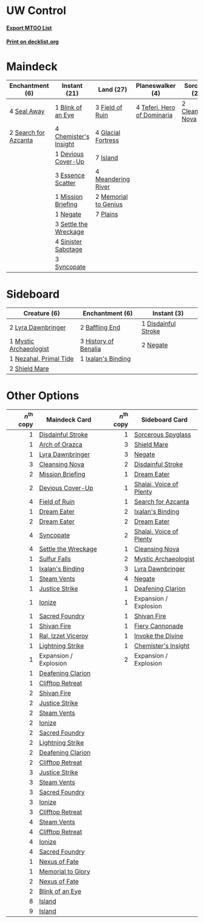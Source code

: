 # UW Control

#### [Export MTGO List](../collection/UW%20Control/UW%20Control.txt)
#### [Print on decklist.org](http://decklist.org/?deckmain=1%09Blink%20of%20an%20Eye%0A4%09Chemister's%20Insight%0A2%09Cleansing%20Nova%0A1%09Devious%20Cover-Up%0A3%09Essence%20Scatter%0A3%09Field%20of%20Ruin%0A4%09Glacial%20Fortress%0A7%09Island%0A4%09Meandering%20River%0A2%09Memorial%20to%20Genius%0A1%09Mission%20Briefing%0A1%09Negate%0A7%09Plains%0A4%09Seal%20Away%0A2%09Search%20for%20Azcanta%0A3%09Settle%20the%20Wreckage%0A4%09Sinister%20Sabotage%0A3%09Syncopate%0A4%09Teferi,%20Hero%20of%20Dominaria&deckside=2%09Baffling%20End%0A1%09Disdainful%20Stroke%0A3%09History%20of%20Benalia%0A1%09Ixalan's%20Binding%0A2%09Lyra%20Dawnbringer%0A1%09Mystic%20Archaeologist%0A2%09Negate%0A1%09Nezahal,%20Primal%20Tide%0A2%09Shield%20Mare)
# Maindeck

|                                        Enchantment (6)                                        |                                          Instant (21)                                          |                                           Land (27)                                           |                                           Planeswalker (4)                                           |                                        Sorcery (2)                                        |
|-----------------------------------------------------------------------------------------------|------------------------------------------------------------------------------------------------|-----------------------------------------------------------------------------------------------|------------------------------------------------------------------------------------------------------|-------------------------------------------------------------------------------------------|
|4 [Seal Away](http://gatherer.wizards.com/Pages/Card/Details.aspx?multiverseid=442919)         |1 [Blink of an Eye](http://gatherer.wizards.com/Pages/Card/Details.aspx?multiverseid=442934)    |3 [Field of Ruin](http://gatherer.wizards.com/Pages/Card/Details.aspx?multiverseid=435415)     |4 [Teferi, Hero of Dominaria](http://gatherer.wizards.com/Pages/Card/Details.aspx?multiverseid=443095)|2 [Cleansing Nova](http://gatherer.wizards.com/Pages/Card/Details.aspx?multiverseid=447145)|
|2 [Search for Azcanta](http://gatherer.wizards.com/Pages/Card/Details.aspx?multiverseid=435226)|4 [Chemister's Insight](http://gatherer.wizards.com/Pages/Card/Details.aspx?multiverseid=452782)|4 [Glacial Fortress](http://gatherer.wizards.com/Pages/Card/Details.aspx?multiverseid=435416)  |                                                                                                      |                                                                                           |
|                                                                                               |1 [Devious Cover-Up](http://gatherer.wizards.com/Pages/Card/Details.aspx?multiverseid=452785)   |7 [Island](http://gatherer.wizards.com/Pages/Card/Details.aspx?multiverseid=439602)            |                                                                                                      |                                                                                           |
|                                                                                               |3 [Essence Scatter](http://gatherer.wizards.com/Pages/Card/Details.aspx?multiverseid=438446)    |4 [Meandering River](http://gatherer.wizards.com/Pages/Card/Details.aspx?multiverseid=447067)  |                                                                                                      |                                                                                           |
|                                                                                               |1 [Mission Briefing](http://gatherer.wizards.com/Pages/Card/Details.aspx?multiverseid=452794)   |2 [Memorial to Genius](http://gatherer.wizards.com/Pages/Card/Details.aspx?multiverseid=443131)|                                                                                                      |                                                                                           |
|                                                                                               |1 [Negate](http://gatherer.wizards.com/Pages/Card/Details.aspx?multiverseid=447135)             |7 [Plains](http://gatherer.wizards.com/Pages/Card/Details.aspx?multiverseid=439601)            |                                                                                                      |                                                                                           |
|                                                                                               |3 [Settle the Wreckage](http://gatherer.wizards.com/Pages/Card/Details.aspx?multiverseid=435186)|                                                                                               |                                                                                                      |                                                                                           |
|                                                                                               |4 [Sinister Sabotage](http://gatherer.wizards.com/Pages/Card/Details.aspx?multiverseid=452804)  |                                                                                               |                                                                                                      |                                                                                           |
|                                                                                               |3 [Syncopate](http://gatherer.wizards.com/Pages/Card/Details.aspx?multiverseid=270369)          |                                                                                               |                                                                                                      |                                                                                           |


# Sideboard

|                                          Creature (6)                                           |                                        Enchantment (6)                                        |                                         Instant (3)                                          |
|-------------------------------------------------------------------------------------------------|-----------------------------------------------------------------------------------------------|----------------------------------------------------------------------------------------------|
|2 [Lyra Dawnbringer](http://gatherer.wizards.com/Pages/Card/Details.aspx?multiverseid=442914)    |2 [Baffling End](http://gatherer.wizards.com/Pages/Card/Details.aspx?multiverseid=439658)      |1 [Disdainful Stroke](http://gatherer.wizards.com/Pages/Card/Details.aspx?multiverseid=446776)|
|1 [Mystic Archaeologist](http://gatherer.wizards.com/Pages/Card/Details.aspx?multiverseid=447199)|3 [History of Benalia](http://gatherer.wizards.com/Pages/Card/Details.aspx?multiverseid=442909)|2 [Negate](http://gatherer.wizards.com/Pages/Card/Details.aspx?multiverseid=447135)           |
|1 [Nezahal, Primal Tide](http://gatherer.wizards.com/Pages/Card/Details.aspx?multiverseid=439702)|1 [Ixalan's Binding](http://gatherer.wizards.com/Pages/Card/Details.aspx?multiverseid=435168)  |                                                                                              |
|2 [Shield Mare](http://gatherer.wizards.com/Pages/Card/Details.aspx?multiverseid=447173)         |                                                                                               |                                                                                              |


# Other Options

|*n*<sup>th</sup> copy|                                        Maindeck Card                                         |*n*<sup>th</sup> copy|                                          Sideboard Card                                          |
|--------------------:|----------------------------------------------------------------------------------------------|--------------------:|--------------------------------------------------------------------------------------------------|
|                    1|[Disdainful Stroke](http://gatherer.wizards.com/Pages/Card/Details.aspx?multiverseid=446776)  |                    1|[Sorcerous Spyglass](http://gatherer.wizards.com/Pages/Card/Details.aspx?multiverseid=435407)     |
|                    1|[Arch of Orazca](http://gatherer.wizards.com/Pages/Card/Details.aspx?multiverseid=439849)     |                    3|[Shield Mare](http://gatherer.wizards.com/Pages/Card/Details.aspx?multiverseid=447173)            |
|                    1|[Lyra Dawnbringer](http://gatherer.wizards.com/Pages/Card/Details.aspx?multiverseid=442914)   |                    3|[Negate](http://gatherer.wizards.com/Pages/Card/Details.aspx?multiverseid=447135)                 |
|                    3|[Cleansing Nova](http://gatherer.wizards.com/Pages/Card/Details.aspx?multiverseid=447145)     |                    2|[Disdainful Stroke](http://gatherer.wizards.com/Pages/Card/Details.aspx?multiverseid=446776)      |
|                    2|[Mission Briefing](http://gatherer.wizards.com/Pages/Card/Details.aspx?multiverseid=452794)   |                    1|[Dream Eater](http://gatherer.wizards.com/Pages/Card/Details.aspx?multiverseid=452788)            |
|                    2|[Devious Cover-Up](http://gatherer.wizards.com/Pages/Card/Details.aspx?multiverseid=452785)   |                    1|[Shalai, Voice of Plenty](http://gatherer.wizards.com/Pages/Card/Details.aspx?multiverseid=442923)|
|                    4|[Field of Ruin](http://gatherer.wizards.com/Pages/Card/Details.aspx?multiverseid=435415)      |                    1|[Search for Azcanta](http://gatherer.wizards.com/Pages/Card/Details.aspx?multiverseid=435226)     |
|                    1|[Dream Eater](http://gatherer.wizards.com/Pages/Card/Details.aspx?multiverseid=452788)        |                    2|[Ixalan's Binding](http://gatherer.wizards.com/Pages/Card/Details.aspx?multiverseid=435168)       |
|                    2|[Dream Eater](http://gatherer.wizards.com/Pages/Card/Details.aspx?multiverseid=452788)        |                    2|[Dream Eater](http://gatherer.wizards.com/Pages/Card/Details.aspx?multiverseid=452788)            |
|                    4|[Syncopate](http://gatherer.wizards.com/Pages/Card/Details.aspx?multiverseid=270369)          |                    2|[Shalai, Voice of Plenty](http://gatherer.wizards.com/Pages/Card/Details.aspx?multiverseid=442923)|
|                    4|[Settle the Wreckage](http://gatherer.wizards.com/Pages/Card/Details.aspx?multiverseid=435186)|                    1|[Cleansing Nova](http://gatherer.wizards.com/Pages/Card/Details.aspx?multiverseid=447145)         |
|                    1|[Sulfur Falls](http://gatherer.wizards.com/Pages/Card/Details.aspx?multiverseid=241987)       |                    2|[Mystic Archaeologist](http://gatherer.wizards.com/Pages/Card/Details.aspx?multiverseid=447199)   |
|                    1|[Ixalan's Binding](http://gatherer.wizards.com/Pages/Card/Details.aspx?multiverseid=435168)   |                    3|[Lyra Dawnbringer](http://gatherer.wizards.com/Pages/Card/Details.aspx?multiverseid=442914)       |
|                    1|[Steam Vents](http://gatherer.wizards.com/Pages/Card/Details.aspx?multiverseid=405109)        |                    4|[Negate](http://gatherer.wizards.com/Pages/Card/Details.aspx?multiverseid=447135)                 |
|                    1|[Justice Strike](http://gatherer.wizards.com/Pages/Card/Details.aspx?multiverseid=452932)     |                    1|[Deafening Clarion](http://gatherer.wizards.com/Pages/Card/Details.aspx?multiverseid=452915)      |
|                    1|[Ionize](http://gatherer.wizards.com/Pages/Card/Details.aspx?multiverseid=452929)             |                    1|Expansion / Explosion                                                                             |
|                    1|[Sacred Foundry](http://gatherer.wizards.com/Pages/Card/Details.aspx?multiverseid=405106)     |                    1|[Shivan Fire](http://gatherer.wizards.com/Pages/Card/Details.aspx?multiverseid=443030)            |
|                    1|[Shivan Fire](http://gatherer.wizards.com/Pages/Card/Details.aspx?multiverseid=443030)        |                    1|[Fiery Cannonade](http://gatherer.wizards.com/Pages/Card/Details.aspx?multiverseid=435297)        |
|                    1|[Ral, Izzet Viceroy](http://gatherer.wizards.com/Pages/Card/Details.aspx?multiverseid=452945) |                    1|[Invoke the Divine](http://gatherer.wizards.com/Pages/Card/Details.aspx?multiverseid=447152)      |
|                    1|[Lightning Strike](http://gatherer.wizards.com/Pages/Card/Details.aspx?multiverseid=435303)   |                    1|[Chemister's Insight](http://gatherer.wizards.com/Pages/Card/Details.aspx?multiverseid=452782)    |
|                    1|Expansion / Explosion                                                                         |                    2|Expansion / Explosion                                                                             |
|                    1|[Deafening Clarion](http://gatherer.wizards.com/Pages/Card/Details.aspx?multiverseid=452915)  |                     |                                                                                                  |
|                    1|[Clifftop Retreat](http://gatherer.wizards.com/Pages/Card/Details.aspx?multiverseid=241980)   |                     |                                                                                                  |
|                    2|[Shivan Fire](http://gatherer.wizards.com/Pages/Card/Details.aspx?multiverseid=443030)        |                     |                                                                                                  |
|                    2|[Justice Strike](http://gatherer.wizards.com/Pages/Card/Details.aspx?multiverseid=452932)     |                     |                                                                                                  |
|                    2|[Steam Vents](http://gatherer.wizards.com/Pages/Card/Details.aspx?multiverseid=405109)        |                     |                                                                                                  |
|                    2|[Ionize](http://gatherer.wizards.com/Pages/Card/Details.aspx?multiverseid=452929)             |                     |                                                                                                  |
|                    2|[Sacred Foundry](http://gatherer.wizards.com/Pages/Card/Details.aspx?multiverseid=405106)     |                     |                                                                                                  |
|                    2|[Lightning Strike](http://gatherer.wizards.com/Pages/Card/Details.aspx?multiverseid=435303)   |                     |                                                                                                  |
|                    2|[Deafening Clarion](http://gatherer.wizards.com/Pages/Card/Details.aspx?multiverseid=452915)  |                     |                                                                                                  |
|                    2|[Clifftop Retreat](http://gatherer.wizards.com/Pages/Card/Details.aspx?multiverseid=241980)   |                     |                                                                                                  |
|                    3|[Justice Strike](http://gatherer.wizards.com/Pages/Card/Details.aspx?multiverseid=452932)     |                     |                                                                                                  |
|                    3|[Steam Vents](http://gatherer.wizards.com/Pages/Card/Details.aspx?multiverseid=405109)        |                     |                                                                                                  |
|                    3|[Sacred Foundry](http://gatherer.wizards.com/Pages/Card/Details.aspx?multiverseid=405106)     |                     |                                                                                                  |
|                    3|[Ionize](http://gatherer.wizards.com/Pages/Card/Details.aspx?multiverseid=452929)             |                     |                                                                                                  |
|                    3|[Clifftop Retreat](http://gatherer.wizards.com/Pages/Card/Details.aspx?multiverseid=241980)   |                     |                                                                                                  |
|                    4|[Steam Vents](http://gatherer.wizards.com/Pages/Card/Details.aspx?multiverseid=405109)        |                     |                                                                                                  |
|                    4|[Clifftop Retreat](http://gatherer.wizards.com/Pages/Card/Details.aspx?multiverseid=241980)   |                     |                                                                                                  |
|                    4|[Ionize](http://gatherer.wizards.com/Pages/Card/Details.aspx?multiverseid=452929)             |                     |                                                                                                  |
|                    4|[Sacred Foundry](http://gatherer.wizards.com/Pages/Card/Details.aspx?multiverseid=405106)     |                     |                                                                                                  |
|                    1|[Nexus of Fate](http://gatherer.wizards.com/Pages/Card/Details.aspx?multiverseid=450253)      |                     |                                                                                                  |
|                    1|[Memorial to Glory](http://gatherer.wizards.com/Pages/Card/Details.aspx?multiverseid=443132)  |                     |                                                                                                  |
|                    2|[Nexus of Fate](http://gatherer.wizards.com/Pages/Card/Details.aspx?multiverseid=450253)      |                     |                                                                                                  |
|                    2|[Blink of an Eye](http://gatherer.wizards.com/Pages/Card/Details.aspx?multiverseid=442934)    |                     |                                                                                                  |
|                    8|[Island](http://gatherer.wizards.com/Pages/Card/Details.aspx?multiverseid=439602)             |                     |                                                                                                  |
|                    9|[Island](http://gatherer.wizards.com/Pages/Card/Details.aspx?multiverseid=439602)             |                     |                                                                                                  |

